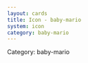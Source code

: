 ```yaml
---
layout: cards
title: Icon - baby-mario
system: icon
category: baby-mario
---
```

<div class="alert alert-secondary mb-4"><span class="i18n innerHTML-category">Category: </span><span class="i18n innerHTML-cat-baby-mario">baby-mario</span></div>
